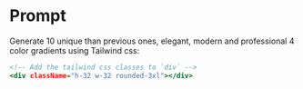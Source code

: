 # Prompt

Generate 10 unique than previous ones, elegant, modern and professional 4 color gradients using Tailwind css:

```htm
<!-- Add the tailwind css classes to `div` -->
<div className="h-32 w-32 rounded-3xl"></div>
```
